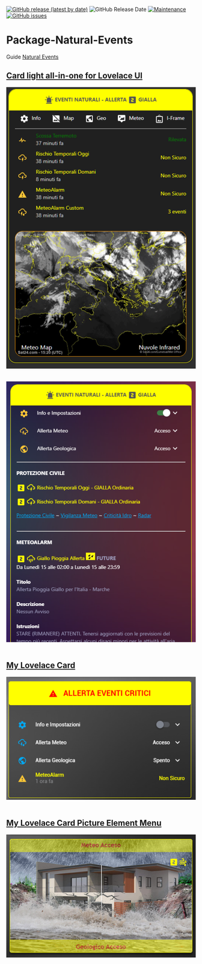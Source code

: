 [![GitHub release (latest by date)](https://img.shields.io/github/v/release/caiosweet/Package-Natural-Events)](https://github.com/caiosweet/Package-Natural-Events/releases)
![GitHub Release Date](https://img.shields.io/github/release-date/caiosweet/Package-Natural-Events)
[![Maintenance](https://img.shields.io/badge/Maintained%3F-no!-red.svg)](https://github.com/caiosweet/Package-Natural-Events/graphs/commit-activity)
[![GitHub issues](https://img.shields.io/github/issues/caiosweet/Package-Natural-Events)](https://github.com/caiosweet/Package-Natural-Events/issues)


# Package-Natural-Events

Guide [Natural Events](https://hassiohelp.eu/2019/10/06/package-eventi-naturali/)

## [Card light all-in-one for Lovelace UI](./config/lovelace/cards/card_natural_events_light.yaml)
<p align="center">
<img src="./card_natural_events_light_off.png">
<br><br>
</p>

<p align="center">
<img src="./card_natural_events_light.png">
<br><br>
</p>

## [My Lovelace Card](./config/lovelace/cards/card_natural_events.yaml)
<p align="center">
<img src="./card_natural_events.png">
<br><br>
</p>

## [My Lovelace Card Picture Element Menu](./config/lovelace/cards/card_natural_events_picture_menu.yaml)
<p align="center">
<img src="./card_natural_events_picture.png">
<br><br>
</p>
